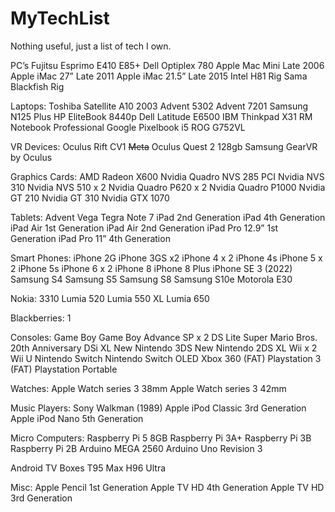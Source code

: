 # MyTechList
Nothing useful, just a list of tech I own.

PC’s
Fujitsu Esprimo E410 E85+
Dell Optiplex 780
Apple Mac Mini Late 2006
Apple iMac 27” Late 2011
Apple iMac 21.5” Late 2015
Intel H81 Rig
Sama Blackfish Rig

Laptops:
Toshiba Satellite A10 2003
Advent 5302
Advent 7201
Samsung N125 Plus
HP EliteBook 8440p
Dell Latitude E6500
IBM Thinkpad X31
RM Notebook Professional
Google Pixelbook i5
ROG G752VL

VR Devices:
Oculus Rift CV1
~~Meta~~ Oculus Quest 2 128gb
Samsung GearVR by Oculus

Graphics Cards:
AMD Radeon X600
Nvidia Quadro NVS 285 PCI
Nvidia NVS 310
Nvidia NVS 510 x 2
Nvidia Quadro P620 x 2
Nvidia Quadro P1000
Nvidia GT 210
Nvidia GT 310
Nvidia GTX 1070

Tablets:
Advent Vega Tegra Note 7
iPad 2nd Generation
iPad 4th Generation
iPad Air 1st Generation
iPad Air 2nd Generation
iPad Pro 12.9” 1st Generation
iPad Pro 11” 4th Generation

Smart Phones:
iPhone 2G
iPhone 3GS x2
iPhone 4 x 2
iPhone 4s
iPhone 5 x 2
iPhone 5s
iPhone 6 x 2
iPhone 8
iPhone 8 Plus
iPhone SE 3 (2022)
Samsung S4
Samsung S5
Samsung S8
Samsung S10e
Motorola E30

Nokia:
3310
Lumia 520
Lumia 550 XL
Lumia 650

Blackberries: 1

Consoles:
Game Boy
Game Boy Advance SP x 2
DS Lite
Super Mario Bros. 20th Anniversary DSi XL
New Nintendo 3DS
New Nintendo 2DS XL
Wii x 2
Wii U
Nintendo Switch
Nintendo Switch OLED
Xbox 360 (FAT)
Playstation 3 (FAT)
Playstation Portable

Watches:
Apple Watch series 3 38mm
Apple Watch series 3 42mm

Music Players:
Sony Walkman (1989)
Apple iPod Classic 3rd Generation
Apple iPod Nano 5th Generation

Micro Computers:
Raspberry Pi 5 8GB
Raspberry Pi 3A+
Raspberry Pi 3B
Raspberry Pi 2B 
Arduino MEGA 2560
Arduino Uno Revision 3

Android TV Boxes
T95 Max
H96 Ultra

Misc:
Apple Pencil 1st Generation
Apple TV HD 4th Generation
Apple TV HD 3rd Generation
